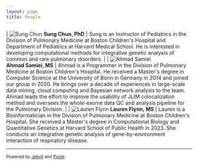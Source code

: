 ```yaml
---
layout: page
title: People
---
```


| ![Sung Chun](/sungchunlab/Sung.jpg) **<nobr>Sung Chun, PhD</nobr>** | Sung is an Instructor of Pediatrics in the Division of Pulmonary Medicine at Boston Children's Hospital and Department of Pediatrics at Harvard Medical School. He is interested in developing computational methods for integrative genetic analysis of common and rare pulmonary disorders. | 
| ![Ahmad Samiei](/sungchunlab/Ahmad.jpg) **<nobr>Ahmad Samiei, MS</nobr>** | Ahmad is a Programmer in the Division of Pulmonary Medicine at Boston Children's Hospital. He received a Master's degree in Computer Science at the University of Bonn in Germany in 2014 and joined our group in 2020. He brings over a decade of experiences in large-scale data mining, cloud computing and Bayesian network analysis to the team. Ahmad leads the effort to improve the usability of JLIM colocalization method and oversees the whole-exome data QC and analysis pipeline for the Pulmonary Division. | 
| ![Lauren Flynn](/sungchunlab/silhouette-female.jpeg) **<nobr>Lauren Flynn, MS</nobr>** | Lauren is a Bioinformatician in the Division of Pulmonary Medicine at Boston Children's Hospital. She received a Master's degree in Computational Biology and Quantitative Genetics at Harvard School of Public Health in 2023. She conductx an integrative genetic analysis of gene-by-environment interaction of respiratory disease.

---
<sub>Powered by [Jekyll](https://github.com/mojombo/jekyll) and [Poole](http://getpoole.com)</sub> 

